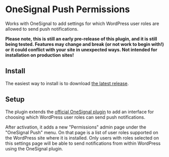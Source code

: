 # OneSignal Push Permissions

Works with OneSignal to add settings for which WordPress user roles are allowed to send push notifications.

**Please note, this is still an early pre-release of this plugin, and it is still being tested. Features may change and break (or not work to begin with!) or it could conflict with your site in unexpected ways. Not intended for installation on production sites!**

## Install

The easiest way to install is to download [the latest release](https://github.com/ktoodev/onesignal-push-permissions/releases/).

## Setup 

The plugin extends the [official OneSignal plugin](https://wordpress.org/plugins/onesignal-free-web-push-notifications/) to add an interface for choosing which WordPress user roles can send push notifications. 

After activation, it adds a new "Permissions" admin page under the "OneSignal Push" menu. On that page is a list of user roles supported on the WordPress site where it is installed. Only users with roles selected on this settings page will be able to send notifications from within WordPress using the OneSignal plugin. 